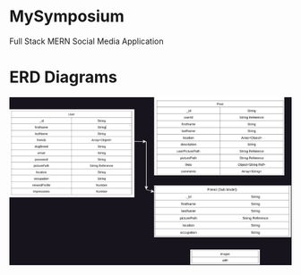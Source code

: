 # MySymposium
Full Stack MERN Social Media Application 

# ERD Diagrams
![ERD](./server/public/erd.jpg "ERD")